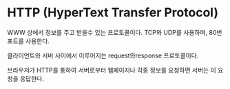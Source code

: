 # HTTP (HyperText Transfer Protocol)
WWW 상에서 정보를 주고 받을수 있는 프로토콜이다.
TCP와 UDP를 사용하며, 80번 포트를 사용한다.

클라이언트와 서버 사이에서 이루어지는 request와response 프로토콜이다.

브라우저가 HTTP를 통하여 서버로부터 웹페이지나 각종 정보를 요청하면 서버는 이 요청을 응답한다.